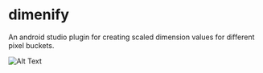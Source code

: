 # dimenify
An android studio plugin for creating scaled dimension values for different pixel buckets.








![Alt Text](https://github.com/humblerookie/dimenify/raw/develop/dimenify.gif)

